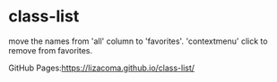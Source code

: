# class-list
move the names from 'all' column to 'favorites'. 'contextmenu' click to remove from favorites.

GitHub Pages:https://lizacoma.github.io/class-list/
